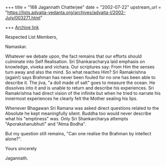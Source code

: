 +++
title = "168 Jagannath Chatterjee"
date = "2002-07-22"
upstream_url = "https://lists.advaita-vedanta.org/archives/advaita-l/2002-July/003271.html"

+++
[Archive link](https://lists.advaita-vedanta.org/archives/advaita-l/2002-July/003271.html)

Respected List Members,

Namaskar.

Whatever we debate upon, the fact remains that our efforts should culminate
into Self Realisation. Sri Shankaracharya laid emphasis on knowledge,
viveka and vichara. Our scriptures say: From Him the senses turn away and
also the mind. So what reaches Him? Sri Ramakrishna (again!) says Brahman
has never been fouled for no one has been able to describe it. The jiva, "a
doll made of salt" goes to measure the ocean. He dissolves into it and is
unable to return and describe his experiences. Sri Ramakrishna had direct
vision of the infinite but when he tried to narrate his innermost
experiences he clearly felt the Mother sealing his lips.

Whenever Bhagawan Sri Ramana was asked direct questions related to the
Absolute he kept meaningfully silent. Buddha too would never describe what
his "emptiness" was. Only Sri Shankarcharya attempts "Aporakshanubhuti"
and "Atma Bodha".

But my question still remains, "Can one realise the Brahman by intellect
alone?".

Yours sincerely

Jagannath.

